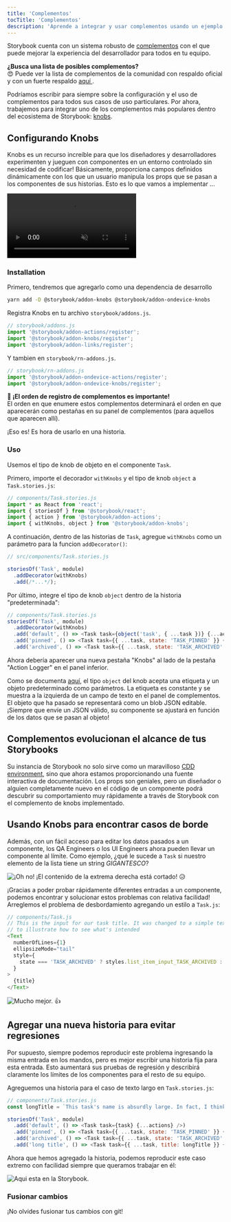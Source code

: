 ```yaml
---
title: 'Complementos'
tocTitle: 'Complementos'
description: 'Aprende a integrar y usar complementos usando un ejemplo popular'
---
```


Storybook cuenta con un sistema robusto de [complementos](https://storybook.js.org/addons/introduction/) con el que puede mejorar la experiencia del desarrollador para
todos en tu equipo.

<div class = "aside">
    <strong> ¿Busca una lista de posibles complementos? </strong>
    <br/>
    😍 Puede ver la lista de complementos de la comunidad con respaldo oficial y con un fuerte respaldo <a href="https://storybook.js.org/addons"> aquí </a>.
</div>

Podríamos escribir para siempre sobre la configuración y el uso de complementos para todos sus casos de uso particulares. Por ahora, trabajemos para integrar uno de los complementos más populares dentro del ecosistema de Storybook: [knobs](https://github.com/storybooks/storybook/tree/master/addons/knobs).

## Configurando Knobs

Knobs es un recurso increíble para que los diseñadores y desarrolladores experimenten y jueguen con componentes en un entorno controlado sin necesidad de codificar! Básicamente, proporciona campos definidos dinámicamente con los que un usuario manipula los props que se pasan a los componentes de sus historias. Esto es lo que vamos a implementar ...

<video autoPlay muted playsInline loop>
  <source
    src="/intro-to-storybook/addon-knobs-demo.mp4"
    type="video/mp4"
  />
</video>

### Installation

Primero, tendremos que agregarlo como una dependencia de desarrollo

```bash
yarn add -D @storybook/addon-knobs @storybook/addon-ondevice-knobs
```

Registra Knobs en tu archivo `storybook/addons.js`.

```javascript
// storybook/addons.js
import '@storybook/addon-actions/register';
import '@storybook/addon-knobs/register';
import '@storybook/addon-links/register';
```

Y tambien en `storybook/rn-addons.js`.

```javascript
// storybook/rn-addons.js
import '@storybook/addon-ondevice-actions/register';
import '@storybook/addon-ondevice-knobs/register';
```

<div class = "aside">
<strong> 📝 ¡El orden de registro de complementos es importante! </strong>
<br/>
El orden en que enumere estos complementos determinará el orden en que aparecerán como pestañas en su panel de complementos (para aquellos que aparecen allí).
</div>

¡Eso es! Es hora de usarlo en una historia.

### Uso

Usemos el tipo de knob de objeto en el componente `Task`.

Primero, importe el decorador `withKnobs` y el tipo de knob `object` a `Task.stories.js`:

```javascript
// components/Task.stories.js
import * as React from 'react';
import { storiesOf } from '@storybook/react';
import { action } from '@storybook/addon-actions';
import { withKnobs, object } from '@storybook/addon-knobs';
```

A continuación, dentro de las historias de `Task`, agregue `withKnobs` como un parámetro para la funcion `addDecorator()`:

```javascript
// src/components/Task.stories.js

storiesOf('Task', module)
  .addDecorator(withKnobs)
  .add(/*...*/);
```

Por último, integre el tipo de knob `object` dentro de la historia "predeterminada":

```javascript
// components/Task.stories.js
storiesOf('Task', module)
  .addDecorator(withKnobs)
  .add('default', () => <Task task={object('task', { ...task })} {...actions} />)
  .add('pinned', () => <Task task={{ ...task, state: 'TASK_PINNED' }} {...actions} />)
  .add('archived', () => <Task task={{ ...task, state: 'TASK_ARCHIVED' }} {...actions} />);
```

Ahora debería aparecer una nueva pestaña "Knobs" al lado de la pestaña "Action Logger" en el panel inferior.

Como se documenta [aquí](https://github.com/storybooks/storybook/tree/master/addons/knobs#object), el tipo `object` del knob acepta una etiqueta y un objeto predeterminado como parámetros. La etiqueta es constante y se muestra a la izquierda de un campo de texto en el panel de complementos. El objeto que ha pasado se representará como un blob JSON editable. ¡Siempre que envíe un JSON válido, su componente se ajustará en función de los datos que se pasan al objeto!

## Complementos evolucionan el alcance de tus Storybooks

Su instancia de Storybook no solo sirve como un maravilloso [CDD environment](https://www.componentdriven.org/), sino que ahora estamos proporcionando una fuente interactiva de documentación. Los props son geniales, pero un diseñador o alguien completamente nuevo en el código de un componente podrá descubrir su comportamiento muy rápidamente a través de Storybook con el complemento de knobs implementado.

## Usando Knobs para encontrar casos de borde

Además, con un fácil acceso para editar los datos pasados ​​a un componente, los QA Engineers o los UI Engineers ahora pueden llevar un componente al límite. Como ejemplo, ¿qué le sucede a `Task` si nuestro elemento de la lista tiene un string _GIGANTESCO_?

![¡Oh no! ¡El contenido de la extrema derecha está cortado!](/intro-to-storybook/addon-knobs-demo-edge-case.png) 😥

¡Gracias a poder probar rápidamente diferentes entradas a un componente, podemos encontrar y solucionar estos problemas con relativa facilidad! Arreglemos el problema de desbordamiento agregando un estilo a `Task.js`:

```javascript
// components/Task.js
// This is the input for our task title. It was changed to a simple text contrary to textinput,
// to illustrate how to see what's intended
<Text
  numberOfLines={1}
  ellipsizeMode="tail"
  style={
    state === 'TASK_ARCHIVED' ? styles.list_item_input_TASK_ARCHIVED : styles.list_item_input_TASK
  }
>
  {title}
</Text>
```

![Mucho mejor.](/intro-to-storybook/addon-knobs-demo-edge-case-resolved.png) 👍

## Agregar una nueva historia para evitar regresiones

Por supuesto, siempre podemos reproducir este problema ingresando la misma entrada en los mandos, pero es mejor escribir una historia fija para esta entrada. Esto aumentará sus pruebas de regresión y describirá claramente los límites de los componentes para el resto de su equipo.

Agreguemos una historia para el caso de texto largo en `Task.stories.js`:

```javascript
// components/Task.stories.js
const longTitle = `This task's name is absurdly large. In fact, I think if I keep going I might end up with content overflow. What will happen? The star that represents a pinned task could have text overlapping. The text could cut-off abruptly when it reaches the star. I hope not`;

storiesOf('Task', module)
  .add('default', () => <Task task={task} {...actions} />)
  .add('pinned', () => <Task task={{ ...task, state: 'TASK_PINNED' }} {...actions} />)
  .add('archived', () => <Task task={{ ...task, state: 'TASK_ARCHIVED' }} {...actions} />)
  .add('long title', () => <Task task={{ ...task, title: longTitle }} {...actions} />);
```

Ahora que hemos agregado la historia, podemos reproducir este caso extremo con facilidad siempre que queramos trabajar en él:

![Aqui esta en la Storybook.](/intro-to-storybook/addon-knobs-demo-edge-case-in-storybook.png)

### Fusionar cambios

¡No olvides fusionar tus cambios con git!

<!-- this is commented based on the restructuring that was introduced with pr 341. Once 6.0 lands this needs to be added back based on controls.-->

<!-- ## Compartir complementos con el equipo

Knobs es una excelente manera de hacer que los no desarrolladores jueguen con sus componentes e historias. Sin embargo, puede ser difícil para ellos ejecutar Storybook en su máquina local. Es por eso que implementar storybook en una ubicación en línea puede ser realmente útil. ¡En el próximo capítulo haremos exactamente eso!
 -->
